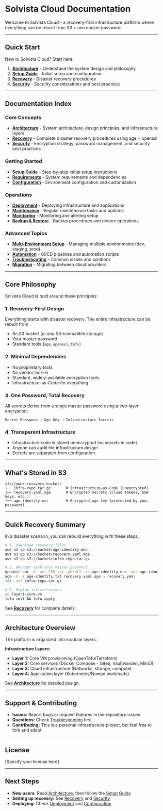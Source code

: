 # Solvista Cloud Documentation

Welcome to Solvista Cloud - a recovery-first infrastructure platform where everything can be rebuilt from S3 + one master password.

---

## Quick Start

New to Solvista Cloud? Start here:

1. **[Architecture](architecture.md)** - Understand the system design and philosophy
2. **[Setup Guide](setup.md)** - Initial setup and configuration
3. **[Recovery](recovery.md)** - Disaster recovery procedures
4. **[Security](security.md)** - Security considerations and best practices

---

## Documentation Index

### Core Concepts

- **[Architecture](architecture.md)** - System architecture, design principles, and infrastructure layers
- **[Recovery](recovery.md)** - Complete disaster recovery procedures using age + openssl
- **[Security](security.md)** - Encryption strategy, password management, and security best practices

### Getting Started

- **[Setup Guide](setup.md)** - Step-by-step initial setup instructions
- **[Requirements](requirements.md)** - System requirements and dependencies
- **[Configuration](configuration.md)** - Environment configuration and customization

### Operations

- **[Deployment](deployment.md)** - Deploying infrastructure and applications
- **[Maintenance](maintenance.md)** - Regular maintenance tasks and updates
- **[Monitoring](monitoring.md)** - Monitoring and alerting setup
- **[Backup & Restore](backup-restore.md)** - Backup procedures and restore operations

### Advanced Topics

- **[Multi-Environment Setup](multi-environment.md)** - Managing multiple environments (dev, staging, prod)
- **[Automation](automation.md)** - CI/CD pipelines and automation scripts
- **[Troubleshooting](troubleshooting.md)** - Common issues and solutions
- **[Migration](migration.md)** - Migrating between cloud providers

---

## Core Philosophy

Solvista Cloud is built around these principles:

### 1. Recovery-First Design
Everything starts with disaster recovery. The entire infrastructure can be rebuilt from:
- An S3 bucket (or any S3-compatible storage)
- Your master password
- Standard tools (`age`, `openssl`, `tofu`)

### 2. Minimal Dependencies
- No proprietary tools
- No vendor lock-in
- Standard, widely-available encryption tools
- Infrastructure-as-Code for everything

### 3. One Password, Total Recovery
All secrets derive from a single master password using a two-layer encryption:
```
Master Password → Age Key → Infrastructure Secrets
```

### 4. Transparent Infrastructure
- Infrastructure code is stored unencrypted (no secrets in code)
- Anyone can audit the infrastructure design
- Secrets are separated from configuration

---

## What's Stored in S3

```
s3://your-recovery-bucket/
├── infra-repo.tar.gz       # Infrastructure-as-Code (unencrypted)
├── recovery.yaml.age       # Encrypted secrets (cloud tokens, SSH keys, etc.)
└── age-identity.enc        # Encrypted age key (protected by your password)
```

---

## Quick Recovery Summary

In a disaster scenario, you can rebuild everything with these steps:

```bash
# 1. Download recovery files
aws s3 cp s3://bucket/age-identity.enc .
aws s3 cp s3://bucket/recovery.yaml.age .
aws s3 cp s3://bucket/infra-repo.tar.gz .

# 2. Decrypt with your master password
openssl enc -d -aes-256-cbc -pbkdf2 -in age-identity.enc -out age-identity.txt
age -d -i age-identity.txt recovery.yaml.age > recovery.yaml
tar -xzf infra-repo.tar.gz

# 3. Deploy infrastructure
cd layer1-core-vm
tofu init && tofu apply
```

See **[Recovery](recovery.md)** for complete details.

---

## Architecture Overview

The platform is organized into modular layers:

**Infrastructure Layers:**
- **Layer 1:** Core VM provisioning (OpenTofu/Terraform)
- **Layer 2:** Core services (Docker Compose - Gitea, Vaultwarden, MinIO)
- **Layer 3:** Cloud infrastructure (Networks, storage, compute)
- **Layer 4:** Application layer (Kubernetes/Nomad workloads)

See **[Architecture](architecture.md)** for detailed design.

---

## Support & Contributing

- **Issues:** Report bugs or request features in the repository issues
- **Questions:** Check [Troubleshooting](troubleshooting.md) first
- **Contributing:** This is a personal infrastructure project, but feel free to fork and adapt

---

## License

[Specify your license here]

---

## Next Steps

- **New users:** Read [Architecture](architecture.md), then follow the [Setup Guide](setup.md)
- **Setting up recovery:** See [Recovery](recovery.md) and [Security](security.md)
- **Deploying:** Check [Deployment](deployment.md) and [Configuration](configuration.md)
